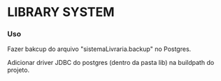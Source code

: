 # LIBRARY SYSTEM

### Uso

Fazer bakcup do arquivo "sistemaLivraria.backup" no Postgres.

Adicionar driver JDBC do postgres (dentro da pasta lib) na buildpath do projeto.
